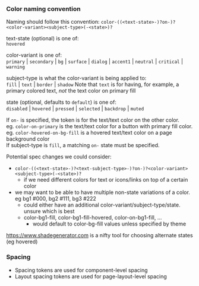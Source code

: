 ### Color naming convention
Naming should follow this convention:
`color-((<text-state>-)?on-)?<color-variant><subject-type>(-<state>)?`

text-state (optional) is one of:  
  `hovered`

color-variant is one of:  
  `primary` | `secondary` | `bg` | `surface` | `dialog` | `accent1` | `neutral` | `critical` | `warning`

subject-type is what the color-variant is being applied to:  
  `fill` | `text` | `border` | `shadow`
  Note that `text` is for having, for example, a primary colored text, *not* the text color on primary fill

state (optional, defaults to `default`) is one of:  
  `disabled` | `hovered` | `pressed` | `selected` | `backdrop` | `muted`

If `on-` is specified, the token is for the text/text color on the other color.  
eg. `color-on-primary` is the text/text color for a button with primary fill color.  
eg. `color-hovered-on-bg-fill` is a hovered text/text color on a page background color  
If subject-type is `fill`, a matching `on-` state must be specified.

Potential spec changes we could consider:
- `color-((<text-state>-)?<text-subject-type>-)?on-)?<color-variant><subject-type>(-<state>)?`
  - if we need different colors for text or icons/links on top of a certain color
- we may want to be able to have multiple non-state variations of a color. eg bg1 #000, bg2 #111, bg3 #222
  - could either have an additional color-variant/subject-type/state. unsure which is best
  - color-bg1-fill, color-bg1-fill-hovered, color-on-bg1-fill, ...
    - would default to color-bg-fill values unless specified by theme

https://www.shadegenerator.com is a nifty tool for choosing alternate states (eg hovered)

### Spacing
- Spacing tokens are used for component-level spacing
- Layout spacing tokens are used for page-layout-level spacing